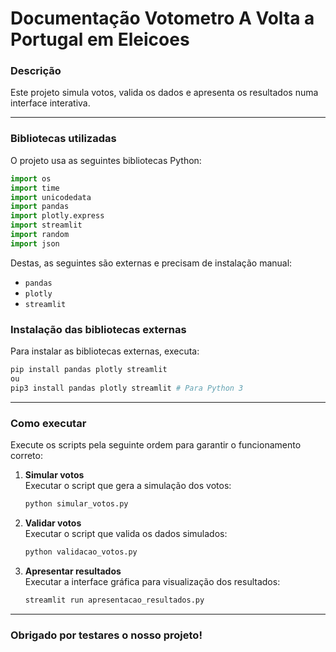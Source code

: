 # Documentação Votometro A Volta a Portugal em Eleicoes

### Descrição

Este projeto simula votos, valida os dados e apresenta os resultados numa interface interativa.

---

### Bibliotecas utilizadas

O projeto usa as seguintes bibliotecas Python:

```python
import os
import time
import unicodedata
import pandas
import plotly.express
import streamlit
import random
import json
```

Destas, as seguintes são externas e precisam de instalação manual:

- `pandas`
- `plotly`
- `streamlit`

### Instalação das bibliotecas externas

Para instalar as bibliotecas externas, executa:

```bash
pip install pandas plotly streamlit
ou
pip3 install pandas plotly streamlit # Para Python 3
```

---

### Como executar

Execute os scripts pela seguinte ordem para garantir o funcionamento correto:

1. **Simular votos**  
   Executar o script que gera a simulação dos votos:  
   ```bash
   python simular_votos.py
   ```

2. **Validar votos**  
   Executar o script que valida os dados simulados:  
   ```bash
   python validacao_votos.py
   ```

3. **Apresentar resultados**  
   Executar a interface gráfica para visualização dos resultados:  
   ```bash
   streamlit run apresentacao_resultados.py
   ```

---

### Obrigado por testares o nosso projeto!
